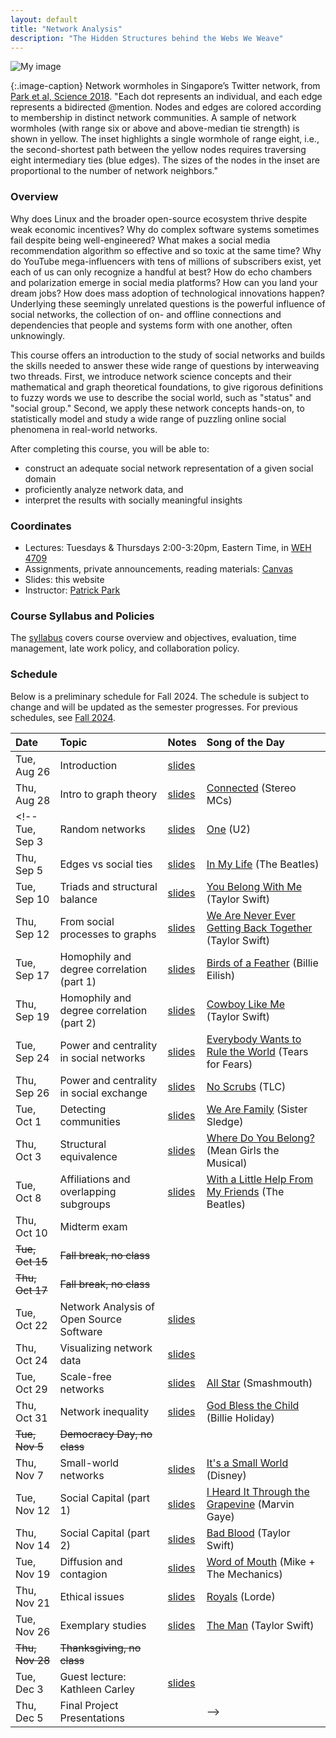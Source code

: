 ```yaml
---
layout: default
title: "Network Analysis"
description: "The Hidden Structures behind the Webs We Weave"
---
```


<!-- <span style="color:red">**Note: This is the website for the Fall 2023 offering. It will be updated for Fall 2024.**</span> -->

![My image](assets/images/wormholes.jpeg)

{:.image-caption}
Network wormholes in Singapore’s Twitter network, from [Park et al, Science 2018](https://www.science.org/doi/full/10.1126/science.aau9735).
"Each dot represents an individual, and each edge represents a bidirected @mention. Nodes and edges are colored according to membership in distinct network communities. A sample of network wormholes (with range six or above and above-median tie strength) is shown in yellow. The inset highlights a single wormhole of range eight, i.e., the second-shortest path between the yellow nodes requires traversing eight intermediary ties (blue edges). The sizes of the nodes in the inset are proportional to the number of network neighbors."

### Overview

Why does Linux and the broader open-source ecosystem thrive despite weak economic incentives? Why do complex software systems sometimes fail despite being well-engineered? What makes a social media recommendation algorithm so effective and so toxic at the same time? Why do YouTube mega-influencers with tens of millions of subscribers exist, yet each of us can only recognize a handful at best? How do echo chambers and polarization emerge in social media platforms? How can you land your dream jobs? How does mass adoption of technological innovations happen? Underlying these seemingly unrelated questions is the powerful influence of social networks, the collection of on- and offline connections and dependencies that people and systems form with one another, often unknowingly. 

This course offers an introduction to the study of social networks and builds the skills needed to answer these wide range of questions by interweaving two threads. First, we introduce network science concepts and their mathematical and graph theoretical foundations, to give rigorous definitions to fuzzy words we use to describe the social world, such as "status" and "social group." Second, we apply these network concepts hands-on, to statistically model and study a wide range of puzzling online social phenomena in real-world networks.

After completing this course, you will be able to:

- construct an adequate social network representation of a given social domain
- proficiently analyze network data, and
- interpret the results with socially meaningful insights

### Coordinates
- Lectures: Tuesdays & Thursdays 2:00-3:20pm, Eastern Time, in [WEH 4709](https://map.concept3d.com/?id=192#!m/15801?share)
- Assignments, private announcements, reading materials: [Canvas](https://canvas.cmu.edu/courses/43625)
- Slides: this website
- Instructor: [Patrick Park](https://patpark.org)
<!-- - Teaching assistant: [Meryl Ye](https://merylye.github.io) -->

### Course Syllabus and Policies
The [syllabus](https://docs.google.com/document/d/1tpbfIJF3qw3Js54rgTto5x5g7cVg7NxWcHtPI4gELHc/edit?usp=sharing) covers course overview and objectives, evaluation, 
time management, late work policy, and collaboration policy.

<!-- ### Learning Goals
The [learning goals](learning-goals.md) describe what I want students to know 
or be able to do by the end of the semester. 
I evaluate whether learning goals have been achieved through assignments, 
written project reports, and in-class presentations. -->


### Schedule

Below is a preliminary schedule for Fall 2024. The schedule is subject to change and will be updated as the semester progresses. For previous schedules, see [Fall 2024](fall2024/).

| Date        		| Topic 	| Notes | Song of the Day
| :------------- 	|:--------|:-------- |:--------|
Tue, Aug 26 | Introduction | [slides](slides/w1_1_introduction.pdf) <!-- • [video]() -->
Thu, Aug 28 | Intro to graph theory | [slides](slides/w1_2_graph_theory.pdf) | [Connected](https://www.youtube.com/watch?v=aatK_l9Yuyk) (Stereo MCs)
<!-- Tue, Sep 3 | Random networks | [slides](slides/w2_1_random_networks.pdf) | [One](https://www.youtube.com/watch?v=ftjEcrrf7r0) (U2)
Thu, Sep 5 | Edges vs social ties | [slides](slides/w2_2_edge_vs_social_ties.pdf) | [In My Life](https://www.youtube.com/watch?v=ZqpysaAo4BQ) (The Beatles)
Tue, Sep 10 | Triads and structural balance | [slides](slides/w3_1_triads_and_structural_balance.pdf) | [You Belong With Me](https://www.youtube.com/watch?v=vwp8Ur6tO-8) (Taylor Swift)
Thu, Sep 12 | From social processes to graphs | [slides](slides/w3_2_graph_theoretic_signatures_of_social_processes.pdf) | [We Are Never Ever Getting Back Together](https://www.youtube.com/watch?v=zJFcr1KyFqE) (Taylor Swift)
Tue, Sep 17 | Homophily and degree correlation (part 1) | [slides](slides/w4_1_homophily_and_degree_correlation.pdf) | [Birds of a Feather](https://www.youtube.com/watch?v=d5gf9dXbPi0) (Billie Eilish)
Thu, Sep 19 | Homophily and degree correlation (part 2) | [slides](slides/w4_2_homophily_and_degree_correlation_pt2.pdf) | [Cowboy Like Me](https://www.youtube.com/watch?v=YPlNBb6I8qU) (Taylor Swift)
Tue, Sep 24 | Power and centrality in social networks | [slides](slides/w5_1_power_and_centrality_in_social_networks.pdf) | [Everybody Wants to Rule the World](https://www.youtube.com/watch?v=Qs-8xYwYJAQ) (Tears for Fears)
Thu, Sep 26 | Power and centrality in social exchange | [slides](slides/w5_2_power_and_centrality_in_exchange.pdf) | [No Scrubs](https://www.youtube.com/watch?v=18SwG-kep7s) (TLC)
Tue, Oct 1 | Detecting communities | [slides](slides/w6_1_communities.pdf) | [We Are Family](https://www.youtube.com/watch?v=uyGY2NfYpeE) (Sister Sledge)
Thu, Oct 3 | Structural equivalence | [slides](slides/w6_2_structural_equivalence.pdf) | [Where Do You Belong?](https://www.youtube.com/watch?v=QrHBTdAffmk) (Mean Girls the Musical)
Tue, Oct 8 | Affiliations and overlapping subgroups | [slides](slides/w7_1_affiliations_and_overlapping_subgroups.pdf) | [With a Little Help From My Friends](https://www.youtube.com/watch?v=0C58ttB2-Qg) (The Beatles)
Thu, Oct 10 | Midterm exam | 
~~Tue, Oct 15~~ | ~~Fall break, no class~~ |
~~Thu, Oct 17~~ | ~~Fall break, no class~~ |
Tue, Oct 22 | Network Analysis of Open Source Software | [slides](slides/w9_1_network_analysis_of_open_source_software.pdf) |
Thu, Oct 24 | Visualizing network data | [slides](slides/w9_2_network_visualization.pdf) |
Tue, Oct 29 | Scale-free networks | [slides](slides/w10_1_scale_free_networks.pdf) | [All Star](https://www.youtube.com/watch?v=aT5JaB5agSE) (Smashmouth)
Thu, Oct 31 | Network inequality | [slides](slides/w10_2_network_inequality.pdf)  | [God Bless the Child](https://www.youtube.com/watch?v=mp349H8G0XQ) (Billie Holiday)
~~Tue, Nov 5~~ | ~~Democracy Day, no class~~ |
Thu, Nov 7 | Small-world networks | [slides](slides/w11_2_small_world_networks.pdf) | [It's a Small World](https://www.youtube.com/watch?v=PxRW-duSCLA) (Disney)
Tue, Nov 12 | Social Capital (part 1) | [slides](slides/w12_1_bridging_social_capital.pdf) | [I Heard It Through the Grapevine](https://www.youtube.com/watch?v=VWG3npfEoHo) (Marvin Gaye)
Thu, Nov 14 | Social Capital (part 2) | [slides](slides/w12_2_bonding_social_capital.pdf) | [Bad Blood](https://www.youtube.com/watch?v=lUvBk4owRNU) (Taylor Swift)
Tue, Nov 19 | Diffusion and contagion | [slides](slides/w13_1_Diffusion_Contagion.pdf) | [Word of Mouth](https://www.youtube.com/watch?v=7jbSwMU7H0w) (Mike + The Mechanics)
Thu, Nov 21 | Ethical issues | [slides](slides/w13_2_ethics_in_social_network_research.pdf) | [Royals](https://www.youtube.com/watch?v=ZN0CEkJ_ZtI) (Lorde)
Tue, Nov 26 | Exemplary studies | [slides](slides/w14_1_exemplary_studies.pdf) | [The Man](https://www.youtube.com/watch?v=tbEekLA7J3Y) (Taylor Swift)
~~Thu, Nov 28~~ | ~~Thanksgiving, no class~~ |
Tue, Dec 3 | Guest lecture: Kathleen Carley | [slides](slides/carley_lecture.pdf) | 
Thu, Dec 5 | Final Project Presentations | |  -->

